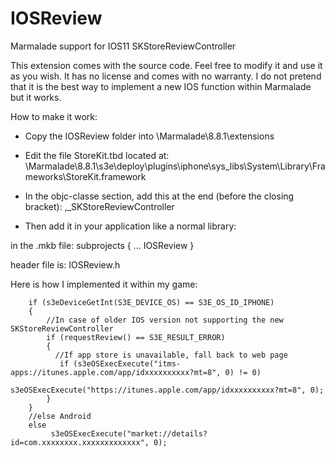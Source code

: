# IOSReview
Marmalade support for IOS11 SKStoreReviewController 

This extension comes with the source code. Feel free to modify it and use it as you wish. It has no license and comes with no warranty.
I do not pretend that it is the best way to implement a new IOS function within Marmalade but it works.

How to make it work:

- Copy the IOSReview folder into \Marmalade\8.8.1\extensions
- Edit the file StoreKit.tbd located at:
    \Marmalade\8.8.1\s3e\deploy\plugins\iphone\sys_libs\System\Library\Frameworks\StoreKit.framework
- In the objc-classe section, add this at the end (before the closing bracket):
    ,_SKStoreReviewController

- Then add it in your application like a normal library:

in the .mkb file:
subprojects
{
   ... 
   IOSReview
}

header file is: IOSReview.h

Here is how I implemented it within my game:

        if (s3eDeviceGetInt(S3E_DEVICE_OS) == S3E_OS_ID_IPHONE)
        {
            //In case of older IOS version not supporting the new SKStoreReviewController
            if (requestReview() == S3E_RESULT_ERROR)
            {
              //If app store is unavailable, fall back to web page
               if (s3eOSExecExecute("itms-apps://itunes.apple.com/app/idxxxxxxxxxx?mt=8", 0) != 0)
                   s3eOSExecExecute("https://itunes.apple.com/app/idxxxxxxxxxx?mt=8", 0);
            }
        }
        //else Android
        else 
             s3eOSExecExecute("market://details?id=com.xxxxxxxx.xxxxxxxxxxxxx", 0);
